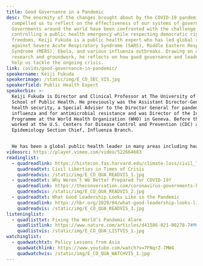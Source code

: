 ```yaml
---
title: Good Governance in a Pandemic
desc: The enormity of the changes brought about by the COVID-19 pandemic has
  compelled us to reflect on the effectiveness of our systems of governance.
  Governments around the world have been confronted with the challenge of
  controlling a public health emergency while respecting democratic rights and
  freedoms. Keiji Fukuda is a public health expert who has led global responses
  against Severe Acute Respiratory Syndrome (SARS), Middle Eastern Respiratory
  Syndrome (MERS), Ebola, and various influenza outbreaks. Drawing on decades of
  research and groundwork, he reflects on how good governance and leadership can
  help us tackle the ongoing crisis.
link: covids/good-governance-in-pandemic/
speakername: Keiji Fukuda
speakerimage: /static/img/E_CO_SEC_VIS.jpg
speakerfield: Public Health Expert
speakerbio: >-
  Keiji Fukuda is Director and Clinical Professor at The University of Hong Kong
  School of Public Health. He previously was the Assistant Director-General for
  health security, a Special Adviser to the Director General for pandemic
  influenza and for antimicrobial resistance and was Director of the Influenza
  Programme at the World Health Organization (WHO) in Geneva. Before that, he
  worked at the U.S. Centers for Disease Control and Prevention (CDC) as the
  Epidemiology Section Chief, Influenza Branch.


  He has been a global public health leader in many areas including health security and personally has led numerous field investigations, global responses and diplomatic negotiations related to emerging infectious diseases including seasonal, avian and pandemic influenza, SARS, MERS, Ebola and antimicrobial resistance. At WHO, he oversaw implementation of the International Health Regulations and the Pandemic Influenza Preparedness Framework. He is an adviser to the Hong Kong Government for COVID-19.
videosrc: https://player.vimeo.com/video/522664683
readinglist:
  - quadreadlink: https://histecon.fas.harvard.edu/climate-loss/civil_liberties/index.html
    quadreadtxt: Civil Liberties in Times of Crisis
    quadreadvis: /static/img/E_CO_QUA_READVIS_1.jpg
  - quadreadtxt: Why Weren’t We Better Prepared for COVID-19?
    quadreadlink: https://theconversation.com/coronavirus-governments-knew-a-pandemic-was-a-threat-heres-why-they-werent-better-prepared-136857
    quadreadvis: /static/img/E_CO_QUA_READVIS_2.jpg
  - quadreadtxt: What Good Leadership Looks Like in the Pandemic
    quadreadlink: https://hbr.org/2020/04/what-good-leadership-looks-like-during-this-pandemic
    quadreadvis: /static/img/E_CO_QUA_READVIS_3.jpg
listeninglist:
  - quadlisttxt: Fixing the World’s Pandemic Alarm
    quadlistlink: https://www.nature.com/articles/d41586-021-00278-7#MO0
    quadlistvis: /static/img/E_CO_QUA_LISTVIS_1.jpg
watchinglist:
  - quadwatchtxt: Policy Lessons from Asia
    quadwatchlink: https://www.youtube.com/watch?v=7FNqrZ-7MW4
    quadwatchvis: /static/img/E_CO_QUA_WATCHVIS_1.jpg
---
```

